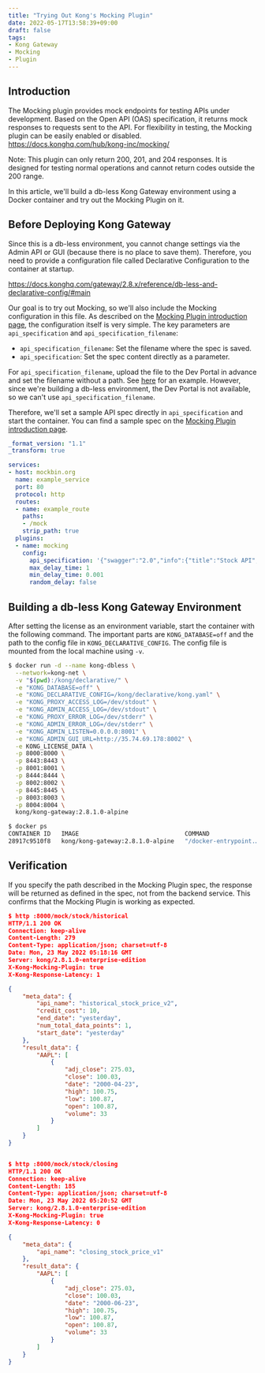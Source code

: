```yaml
---
title: "Trying Out Kong's Mocking Plugin"
date: 2022-05-17T13:58:39+09:00
draft: false
tags: 
- Kong Gateway
- Mocking
- Plugin
---
```

## Introduction

The Mocking plugin provides mock endpoints for testing APIs under development. Based on the Open API (OAS) specification, it returns mock responses to requests sent to the API. For flexibility in testing, the Mocking plugin can be easily enabled or disabled.
<https://docs.konghq.com/hub/kong-inc/mocking/>

Note: This plugin can only return 200, 201, and 204 responses. It is designed for testing normal operations and cannot return codes outside the 200 range.

In this article, we'll build a db-less Kong Gateway environment using a Docker container and try out the Mocking Plugin on it.

## Before Deploying Kong Gateway

Since this is a db-less environment, you cannot change settings via the Admin API or GUI (because there is no place to save them). Therefore, you need to provide a configuration file called Declarative Configuration to the container at startup.

<https://docs.konghq.com/gateway/2.8.x/reference/db-less-and-declarative-config/#main>

Our goal is to try out Mocking, so we'll also include the Mocking configuration in this file. As described on the [Mocking Plugin introduction page](https://docs.konghq.com/hub/kong-inc/mocking/#stock-spec), the configuration itself is very simple. The key parameters are `api_specification` and `api_specification_filename`:

- `api_specification_filename`: Set the filename where the spec is saved.
- `api_specification`: Set the spec content directly as a parameter.

For `api_specification_filename`, upload the file to the Dev Portal in advance and set the filename without a path. See [here](https://docs.konghq.com/hub/kong-inc/mocking/#deploy-spec-portal) for an example. However, since we're building a db-less environment, the Dev Portal is not available, so we can't use `api_specification_filename`.

Therefore, we'll set a sample API spec directly in `api_specification` and start the container. You can find a sample spec on the [Mocking Plugin introduction page](https://docs.konghq.com/hub/kong-inc/mocking/#stock-spec).

```yaml kong.conf
_format_version: "1.1"
_transform: true

services:
- host: mockbin.org
  name: example_service
  port: 80
  protocol: http
  routes:
  - name: example_route
    paths:
    - /mock
    strip_path: true
  plugins:
  - name: mocking
    config:
      api_specification: '{"swagger":"2.0","info":{"title":"Stock API","description":"Stock Information Service","version":"0.1"},"host":"127.0.0.1:8000","basePath":"/","schemes":["http","https"],"consumes":["application/json"],"produces":["application/json"],"paths":{"/stock/historical":{"get":{"description":"","operationId":"GET /stock/historical","produces":["application/json"],"tags":["Production"],"parameters":[{"required":true,"in":"query","name":"tickers","type":"string"}],"responses":{"200":{"description":"Status 200","examples":{"application/json":{"meta_data":{"api_name":"historical_stock_price_v2","num_total_data_points":1,"credit_cost":10,"start_date":"yesterday","end_date":"yesterday"},"result_data":{"AAPL":[{"date":"2000-04-23","volume":33,"high":100.75,"low":100.87,"adj_close":275.03,"close":100.03,"open":100.87}]}}}}}}},"/stock/closing":{"get":{"description":"","operationId":"GET /stock/closing","produces":["application/json"],"tags":["Beta"],"parameters":[{"required":true,"in":"query","name":"tickers","type":"string"}],"responses":{"200":{"description":"Status 200","examples":{"application/json":{"meta_data":{"api_name":"closing_stock_price_v1"},"result_data":{"AAPL":[{"date":"2000-06-23","volume":33,"high":100.75,"low":100.87,"adj_close":275.03,"close":100.03,"open":100.87}]}}}}}}}}}'
      max_delay_time: 1
      min_delay_time: 0.001
      random_delay: false
```

## Building a db-less Kong Gateway Environment

After setting the license as an environment variable, start the container with the following command. The important parts are `KONG_DATABASE=off` and the path to the config file in `KONG_DECLARATIVE_CONFIG`. The config file is mounted from the local machine using `-v`.

``` bash
$ docker run -d --name kong-dbless \
  --network=kong-net \
  -v "$(pwd):/kong/declarative/" \
  -e "KONG_DATABASE=off" \
  -e "KONG_DECLARATIVE_CONFIG=/kong/declarative/kong.yaml" \
  -e "KONG_PROXY_ACCESS_LOG=/dev/stdout" \
  -e "KONG_ADMIN_ACCESS_LOG=/dev/stdout" \
  -e "KONG_PROXY_ERROR_LOG=/dev/stderr" \
  -e "KONG_ADMIN_ERROR_LOG=/dev/stderr" \
  -e "KONG_ADMIN_LISTEN=0.0.0.0:8001" \
  -e "KONG_ADMIN_GUI_URL=http://35.74.69.178:8002" \
  -e KONG_LICENSE_DATA \
  -p 8000:8000 \
  -p 8443:8443 \
  -p 8001:8001 \
  -p 8444:8444 \
  -p 8002:8002 \
  -p 8445:8445 \
  -p 8003:8003 \
  -p 8004:8004 \
  kong/kong-gateway:2.8.1.0-alpine

$ docker ps
CONTAINER ID   IMAGE                              COMMAND                  CREATED          STATUS                    PORTS                                                                                                                                         NAMES
28917c9510f8   kong/kong-gateway:2.8.1.0-alpine   "/docker-entrypoint.…"   18 seconds ago   Up 17 seconds (healthy)   0.0.0.0:8000-8004->8000-8004/tcp, :::8000-8004->8000-8004/tcp, 0.0.0.0:8443-8445->8443-8445/tcp, :::8443-8445->8443-8445/tcp, 8446-8447/tcp   kong-dbless
```

## Verification

If you specify the path described in the Mocking Plugin spec, the response will be returned as defined in the spec, not from the backend service. This confirms that the Mocking Plugin is working as expected.

``` json
$ http :8000/mock/stock/historical
HTTP/1.1 200 OK
Connection: keep-alive
Content-Length: 279
Content-Type: application/json; charset=utf-8
Date: Mon, 23 May 2022 05:18:16 GMT
Server: kong/2.8.1.0-enterprise-edition
X-Kong-Mocking-Plugin: true
X-Kong-Response-Latency: 1

{
    "meta_data": {
        "api_name": "historical_stock_price_v2",
        "credit_cost": 10,
        "end_date": "yesterday",
        "num_total_data_points": 1,
        "start_date": "yesterday"
    },
    "result_data": {
        "AAPL": [
            {
                "adj_close": 275.03,
                "close": 100.03,
                "date": "2000-04-23",
                "high": 100.75,
                "low": 100.87,
                "open": 100.87,
                "volume": 33
            }
        ]
    }
}


$ http :8000/mock/stock/closing
HTTP/1.1 200 OK
Connection: keep-alive
Content-Length: 185
Content-Type: application/json; charset=utf-8
Date: Mon, 23 May 2022 05:20:52 GMT
Server: kong/2.8.1.0-enterprise-edition
X-Kong-Mocking-Plugin: true
X-Kong-Response-Latency: 0

{
    "meta_data": {
        "api_name": "closing_stock_price_v1"
    },
    "result_data": {
        "AAPL": [
            {
                "adj_close": 275.03,
                "close": 100.03,
                "date": "2000-06-23",
                "high": 100.75,
                "low": 100.87,
                "open": 100.87,
                "volume": 33
            }
        ]
    }
}
```
